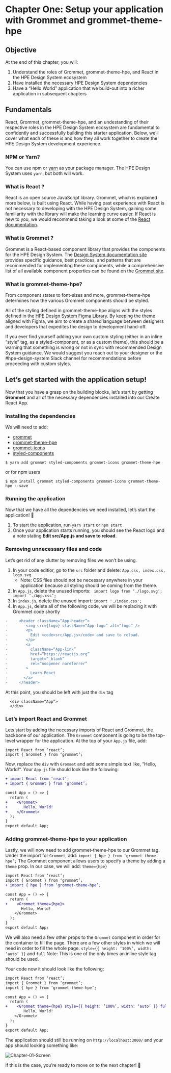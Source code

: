 # Chapter One: Setup your application with Grommet and grommet-theme-hpe

## Objective

At the end of this chapter, you will:

1. Understand the roles of Grommet, grommet-theme-hpe, and React in the HPE Design System ecosystem
2. Have installed the necessary HPE Design System dependencies
3. Have a “Hello World” application that we build-out into a richer application in subsequent chapters

## Fundamentals

React, Grommet, grommet-theme-hpe, and an undestanding of their respective roles in the HPE Design System ecosystem are fundamental to confidently and successfully building this starter application. Below, we’ll cover what each of these is and how they all work together to create the HPE Design System development experience.

### NPM or Yarn?

You can use npm or [yarn](https://classic.yarnpkg.com/en/docs/getting-started) as your package manager. The HPE Design System uses `yarn`, but both will work.

### What is React ?

React is an open source JavaScript library. Grommet, which is explained more below, is built using React. While having past experience with React is not necessary to developing with the HPE Design System, gaining some familiarity with the library will make the learning curve easier. If React is new to you, we would recommend taking a look at some of the [React documentation](https://reactjs.org/docs/getting-started.html).

### What is Grommet ?

Grommet is a React-based component library that provides the components for the HPE Design System. The [Design System documentation site](https://design-system.hpe.design/components) provides specific guidance, best practices, and patterns that are recommended for implementing these components, while a comprehensive list of all available component properties can be found on the [Grommet site](https://v2.grommet.io/components?theme=hpe).

### What is grommet-theme-hpe?

From component states to font-sizes and more, grommet-theme-hpe determines how the various Grommet components should be styled.

All of the styling defined in grommet-theme-hpe aligns with the styles defined in the [HPE Design System Figma Library](https://www.figma.com/files/815326206297160627/project/6604789/Library?fuid=797166555291394156). By keeping the theme aligned with Figma, we aim to create a shared language between designers and developers that expedites the design to development hand-off.

If you ever find yourself adding your own custom styling (either in an inline “style” tag, as a styled-component, or as a custom theme), this should be a warning that something is wrong or not in sync with recommended Design System guidance. We would suggest you reach out to your designer or the #hpe-design-system Slack channel for recommendations before proceeding with custom styles.

## Let’s get started with the application setup!

Now that you have a grasp on the building blocks, let’s start by getting **Grommet** and all of the necessary dependencies installed into our Create React App.

### Installing the dependencies

We will need to add:

- [grommet](https://github.com/grommet/grommet)
- [grommet-theme-hpe](https://github.com/grommet/grommet-theme-hpe)
- [grommet-icons](https://icons.grommet.io//)
- [styled-components](https://styled-components.com/)

```
$ yarn add grommet styled-components grommet-icons grommet-theme-hpe
```

or for npm users

```
$ npm install grommet styled-components grommet-icons grommet-theme-hpe --save
```

### Running the application

Now that we have all the dependencies we need installed, let’s start the application! :tada:

1. To start the application, run `yarn start` or `npm start`
2. Once your application starts running, you should see the React logo and a note stating **Edit src/App.js and save to reload**.

### Removing unnecessary files and code

Let’s get rid of any clutter by removing files we won’t be using.

1. In your code editior, go to the `src` folder and delete: `App.css, index.css, logo.svg`
   - Note: CSS files should not be necessary anywhere in your application because all styling should be coming from the theme.
1. In `App.js`, delete the unused imports: ` import logo from ‘./logo.svg’; import ‘./App.css’;`
1. In `index.js`, delete the unused import:
   `import './index.css';`
1. In `App.js`, delete all of the following code, we will be replacing it with Grommet code shortly

```diff
-     <header className=“App-header”>
-        <img src={logo} className=“App-logo” alt=“logo” />
-        <p>
-          Edit <code>src/App.js</code> and save to reload.
-        </p>
-        <a
-          className=“App-link”
-          href=“https://reactjs.org”
-          target=“_blank”
-          rel=“noopener noreferrer”
-        >
-          Learn React
-       </a>
-     </header>
```

At this point, you should be left with just the `div` tag

```
  <div className=“App”>
  </div>
```

### Let’s import React and Grommet

Lets start by adding the necessary imports of React and Grommet, the backbone of our application. The `Grommet` component is going to be the top-level wrapper for the application.
At the top of your `App.js` file, add:

```
import React from ‘react’;
import { Grommet } from ‘grommet’;
```

Now, replace the `div` with `Grommet` and add some simple text like, “Hello, World!“. Your `App.js` file should look like the following:

```diff
+ import React from ‘react’;
+ import { Grommet } from ‘grommet’;

const App = () => {
  return (
+    <Grommet>
+       Hello, World!
+    </Grommet>
  );
}
export default App;
```

### Adding grommet-theme-hpe to your application

Lastly, we will now need to add grommet-theme-hpe to our Grommet tag.
Under the import for `Grommet`, add:
`import { hpe } from ‘grommet-theme-hpe’;`
The Grommet component allows users to specify a theme by adding a `theme` prop. In our case, we will add: `theme={hpe}`

```diff
import React from ‘react’;
import { Grommet } from ‘grommet’;
+ import { hpe } from ‘grommet-theme-hpe’;

const App = () => {
  return (
+    <Grommet theme={hpe}>
       Hello, World!
    </Grommet>
  );
}
export default App;
```

We will also need a few other props to the `Grommet` component in order for the container to fill the page. There are a few other styles in which we will need in order to fill the whole page. `style={{ height: ’100%’, width: ‘auto’ }}` and `full`
Note: This is one of the only times an inline style tag should be used.

Your code now it should look like the following:

```diff
import React from ‘react’;
import { Grommet } from ‘grommet’;
import { hpe } from ‘grommet-theme-hpe’;

const App = () => {
  return (
+    <Grommet theme={hpe} style={{ height: ’100%’, width: ‘auto’ }} full>
        Hello, World!
    </Grommet>
  );
}
export default App;
```

The application should still be running on `http://localhost:3000/` and your app should looking something like:

![Chapter-01-Screen](./Chapter-01-first-screen.png)

If this is the case, you’re ready to move on to the next chapter! :tada:
